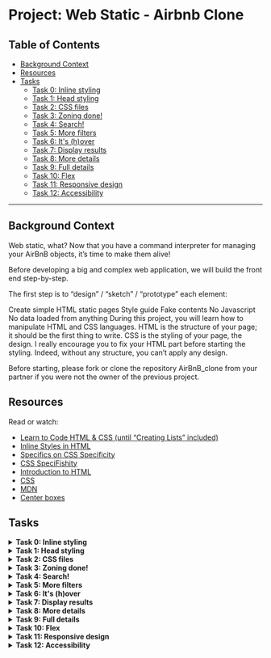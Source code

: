 # Project: Web Static - Airbnb Clone

## Table of Contents

- [Background Context](#background-context)
- [Resources](#resources)
- [Tasks](#tasks)
  - [Task 0: Inline styling](#task-0-inline-styling)
  - [Task 1: Head styling](#task-1-head-styling)
  - [Task 2: CSS files](#task-2-css-files)
  - [Task 3: Zoning done!](#task-3-zoning-done)
  - [Task 4: Search!](#task-4-search)
  - [Task 5: More filters](#task-5-more-filters)
  - [Task 6: It's (h)over](#task-6-its-hover)
  - [Task 7: Display results](#task-7-display-results)
  - [Task 8: More details](#task-8-more-details)
  - [Task 9: Full details](#task-9-full-details)
  - [Task 10: Flex](#task-10-flex)
  - [Task 11: Responsive design](#task-11-responsive-design)
  - [Task 12: Accessibility](#task-12-accessibility)

---

## Background Context

Web static, what?
Now that you have a command interpreter for managing your AirBnB objects, it’s time to make them alive!

Before developing a big and complex web application, we will build the front end step-by-step.

The first step is to “design” / “sketch” / “prototype” each element:

Create simple HTML static pages
Style guide
Fake contents
No Javascript
No data loaded from anything
During this project, you will learn how to manipulate HTML and CSS languages. HTML is the structure of your page; it should be the first thing to write. CSS is the styling of your page, the design. I really encourage you to fix your HTML part before starting the styling. Indeed, without any structure, you can’t apply any design.

Before starting, please fork or clone the repository AirBnB_clone from your partner if you were not the owner of the previous project.

## Resources

Read or watch:

- [Learn to Code HTML & CSS (until “Creating Lists” included)](https://learn.shayhowe.com/html-css/)
- [Inline Styles in HTML](https://www.codecademy.com/article/html-inline-styles)
- [Specifics on CSS Specificity](https://css-tricks.com/specifics-on-css-specificity/)
- [CSS SpeciFishity](http://www.standardista.com/cgi-sys/suspendedpage.cgi)
- [Introduction to HTML](https://developer.mozilla.org/en-US/docs/Learn/HTML/Introduction_to_HTML)
- [CSS](https://developer.mozilla.org/en-US/docs/Learn/CSS)
- [MDN](https://developer.mozilla.org/en-US/)
- [Center boxes](https://css-tricks.com/centering-css-complete-guide/)

## Tasks

<details>
<summary><strong>Task 0: Inline styling</strong></summary>

Write an HTML page that displays a header and a footer.

**Layout:**

**Body:**

- no margin
- no padding

**Header:**

- color #FF0000 (red)
- height: 70px
- width: 100%

**Footer:**

- color #00FF00 (green)
- height: 60px
- width: 100%
- text Best School center vertically and horizontally
- always at the bottom at the page

**Requirements:**

- You must use the header and footer tags
- You are not allowed to import any files
- You are not allowed to use the style tag in the head tag
- Use inline styling for all your tags

**File:** [0-index.html](/AirBnB_clone/web_static/0-index.html)
</details>

<details>
<summary><strong>Task 1: Head styling</strong></summary>

Write an HTML page that displays a header and a footer by using the style tag in the head tag (same as 0-index.html).

**Requirements:**

- You must use the header and footer tags
- You are not allowed to import any files
- No inline styling
- You must use the style tag in the head tag
- The layout must be exactly the same as 0-index.html

**File:** [1-index.html](/AirBnB_clone/web_static/1-index.html)
</details>

<details>
<summary><strong>Task 2: CSS files</strong></summary>

Write an HTML page that displays a header and a footer by using CSS files (same as 1-index.html).

**Requirements:**

- You must use the header and footer tags
- No inline styling
- You must have 3 CSS files:
  - styles/2-common.css: for global style (i.e., the body style)
  - styles/2-header.css: for header style
  - styles/2-footer.css: for footer style
- The layout must be exactly the same as 1-index.html

**File:** [2-index.html](/AirBnB_clone/web_static/2-index.html), [styles/2-common.css](/AirBnB_clone/web_static/styles/2-common.css), [styles/2-header.css](/AirBnB_clone/web_static/styles/2-header.css), [styles/2-footer.css](/AirBnB_clone/web_static/styles/2-footer.css)
</details>

<details>
<summary><strong>Task 3: Zoning done!</strong></summary>

Write an HTML page that displays a header and footer by using CSS files (same as 2-index.html).

**Layout:**

**Common:**

- no margin
- no padding
- font color: #484848
- font size: 14px
- font family: Circular,"Helvetica Neue",Helvetica,Arial,sans-serif;
- icon in the browser tab

**Header:**

- color: white
- height: 70px
- width: 100%
- border bottom 1px #CCCCCC
- logo ![link](https://s3.amazonaws.com/intranet-projects-files/holbertonschool-higher-level_programming+/268/icon.png) align on left and center vertically (20px space at the left)
- logo ![link](https://s3.amazonaws.com/intranet-projects-files/holbertonschool-higher-level_programming+/268/logo.png)

**Footer:**

- color white
- height: 60px
- width: 100%
- border top 1px #CCCCCC
- text Best School center vertically and horizontally
- always at the bottom at the page

**Requirements:**

- No inline style
- You are not allowed to use the img tag
- You are not allowed to use the style tag in the head tag
- All images must be stored in the images folder
- You must have 3 CSS files:
  - styles/3-common.css: for the global style (i.e., body style)
  - styles/3-header.css: for the header style
  - styles/3-footer.css: for the footer style

**File:** [3-index.html](/AirBnB_clone/web_static/3-index.html), [styles/3-common.css](/AirBnB_clone/web_static/styles/3-common.css), [styles/3-header.css](/AirBnB_clone/web_static/styles/3-header.css), [styles/3-footer.css](/AirBnB_clone/web_static/styles/3-footer.css), [images/](/AirBnB_clone/web_static/images/)
</details>

<details>
<summary><strong>Task 4: Search!</strong></summary>

Write an HTML page that displays a header, footer, and a filters box with a search button.

**Layout: (based on 3-index.html)**

**Container:**

- between header and footer tags, add a div:
  - classname: container
  - max width 1000px
  - margin top and bottom 30px - it should be 30px under the bottom of the header (screenshot)
  - center horizontally

**Filter section:**

- tag section
- classname filters
- inside the .container
- color white
- height: 70px
- width: 100% of the container
- border 1px #DDDDDD with radius 4px

**Button search:**

- tag button
- text Search
- font size: 18px
- inside the section filters
- background color #FF5A5F
- text color #FFFFFF
- height: 48px
- width: 20% of the section filters
- no borders
- border radius: 4px
- center vertically and at 30px of the right border
- change opacity to 90% when the mouse is on the button

**Requirements:**

- You must use: header, footer, section, button tags
- No inline style
- You are not allowed to use the img tag
- You are not allowed to use the style tag in the head tag
- All images must be stored in the images folder
- You must have 4 CSS files:
  - styles/4-common.css: for the global style (body and .container styles)
  - styles/3-header.css: for the header style
  - styles/3-footer.css: for the footer style
  - styles/4-filters.css: for the filters style
- 4-index.html won’t be W3C valid, don’t worry, it’s temporary

**File:** [4-index.html](/AirBnB_clone/web_static/4-index.html), [styles/4-common.css](/AirBnB_clone/web_static/styles/4-common.css), [styles/3-header.css](/AirBnB_clone/web_static/styles/3-header.css), [styles/3-footer.css](styles/3-footer.css), [styles/4-filters.css](/AirBnB_clone/web_static/styles/4-filters.css), [images/](/AirBnB_clone/web_static/images/)
</details>

<details>
<summary><strong>Task 5: More filters</strong></summary>

Write an HTML page that displays a header, footer, and a filters box.

**Layout: (based on 4-index.html)**

**Locations and Amenities filters:**

- tag: div
- classname: locations for location tag and amenities for the other
- inside the section filters (same level as the button Search)
- height: 100% of the section filters
- width: 25% of the section filters
- border right #DDDDDD 1px only for the first left filter
- contains a title:
  - tag: h3
  - font weight: 600
  - text States or Amenities
- contains a subtitle:
  - tag: h4
  - font weight: 400
  - font size: 14px
  - text with fake contents

**Requirements:**

- You must use: header, footer, section, button, h3, h4 tags
- No inline style
- You are not allowed to use the img tag
- You are not allowed to use the style tag in the head tag
- All images must be stored in the images folder
- You must have 4 CSS files:
  - styles/4-common.css: for the global style (body and .container styles)
  - styles/3-header.css: for the header style
  - styles/3-footer.css: for the footer style
  - styles/5-filters.css: for the filters style

**File:** [5-index.html](/AirBnB_clone/web_static/5-index.html), [styles/4-common.css](/AirBnB_clone/web_static/styles/4-common.css), [styles/3-header.css](/AirBnB_clone/web_static/styles/3-header.css), [styles/3-footer.css](/AirBnB_clone/web_static/styles/3-footer.css), [styles/5-filters.css](/AirBnB_clone/web_static/styles/5-filters.css), [images/](/AirBnB_clone/web_static/images/)
</details>

<details>
<summary><strong>Task 6: It's (h)over</strong></summary>

Write an HTML page that displays a header, footer, and a filters box with dropdown.

**Layout: (based on 5-index.html)**

Update Locations and Amenities filters to display a contextual dropdown when the mouse is on the filter div:

- tag ul
- classname popover
- text should be fake now
- inside each div
- not displayed by default
- color #FAFAFA
- width same as the div filter
- border #DDDDDD 1px with border radius 4px
- no list display

**Location filter has 2 levels of ul/li:**

- state -> cities
- state name must be display in an h2 tag (font size 16px)

**Requirements:**

- You must use: header, footer, section, button, h3, h4, ul, li tags
- No inline style
- You are not allowed to use the img tag
- You are not allowed to use the style tag in the head tag
- All images must be stored in the images folder
- You must have 4 CSS files:
  - styles/4-common.css: for the global style (body and .container styles)
  - styles/3-header.css: for the header style
  - styles/3-footer.css: for the footer style
  - styles/6-filters.css: for the filters style

**File:** [6-index.html](/AirBnB_clone/web_static/6-index.html), [styles/4-common.css](/AirBnB_clone/web_static/styles/4-common.css), [styles/3-header.css](/AirBnB_clone/web_static/styles/3-header.css), [styles/3-footer.css](/AirBnB_clone/web_static/styles/3-footer.css), [styles/6-filters.css](/AirBnB_clone/web_static/styles/6-filters.css), [images/](/AirBnB_clone/web_static/images/)
</details>

<details>
<summary><strong>Task 7: Display results</strong></summary>

Write an HTML page that displays a header, footer, a filters box with dropdown and results.

**Layout: (based on 6-index.html)**

Add Places section:

- tag: section
- classname: places
- same level as the filters section, inside .container
- contains a title:
  - tag: h1
  - text: Places
  - align in the top left
  - font size: 30px
- contains multiple “Places” as listing (horizontal or vertical) described by:
  - tag: article
  - width: 390px
  - padding and margin 20px
  - border #FF5A5F 1px with radius 4px
  - contains the place name:
    - tag: h2
    - font size: 30px
    - center horizontally

**Requirements:**

- You must use: header, footer, section, article, button, h1, h2, h3, h4, ul, li tags
- No inline style
- You are not allowed to use the img tag
- You are not allowed to use the style tag in the head tag
- All images must be stored in the images folder
- You must have 5 CSS files:
  - styles/4-common.css: for the global style (i.e., body and .container styles)
  - styles/3-header.css: for the header style
  - styles/3-footer.css: for footer style
  - styles/6-filters.css: for the filters style
  - styles/7-places.css: for the places style

**File:** [7-index.html](/AirBnB_clone/web_static/7-index.html), [styles/4-common.css](/AirBnB_clone/web_static/styles/4-common.css), [styles/3-header.css](styles/3-header.css), [styles/3-footer.css](/AirBnB_clone/web_static/styles/3-footer.css), [styles/6-filters.css](/AirBnB_clone/web_static/styles/6-filters.css), [styles/7-places.css](/AirBnB_clone/web_static/styles/7-places.css), [images/](/AirBnB_clone/web_static/images/)
</details>

<details>
<summary><strong>Task 8: More details</strong></summary>

Write an HTML page that displays a header, a footer, a filter box (dropdown list), and the result of the search.

**Layout: (based on 7-index.html)**

Add more information to a Place article:

**Price by night:**

- tag: div
- classname: price_by_night
- same level as the place name
- font color: #FF5A5F
- border: #FF5A5F 4px rounded
- min width: 60px
- height: 60px
- font size: 30px
- align: the top right (with space)

**Information section:**

- tag: div
- classname: information
- height: 80px
- border: top and bottom #DDDDDD 1px
- contains (align vertically):
  - Number of guests:
    - tag: div
    - classname: max_guest
    - width: 100px
    - fake text
    - icon [link](https://s3.amazonaws.com/intranet-projects-files/holbertonschool-higher_level_programming+/268/icon_group.png)
  - Number of bedrooms:
    - tag: div
    - classname: number_rooms
    - width: 100px
    - fake text
    - icon [link](https://s3.amazonaws.com/intranet-projects-files/holbertonschool-higher_level_programming+/268/icon_bed.png)
  - Number of bathrooms:
    - tag: div
    - classname: number_bathrooms
    - width: 100px
    - fake text
    - icon [link](https://s3.amazonaws.com/intranet-projects-files/holbertonschool-higher_level_programming+/268/icon_bath.png)

**User section:**

- tag: div
- classname: user
- text Owner: <fake text>
- Owner text should be in bold

**Description section:**

- tag: div
- classname: description

**Requirements:**

- You must use: header, footer, section, article, button, h1, h2, h3, h4, ul, li tags
- No inline style
- You are not allowed to use the img tag
- You are not allowed to use the style tag in the head tag
- All images must be stored in the images folder
- You must have 5 CSS files:
  - styles/4-common.css: for the global style (i.e., body and .container styles)
  - styles/3-header.css: for the header style
  - styles/3-footer.css: for footer style
  - styles/6-filters.css: for the filters style
  - styles/8-places.css: for the places style

**File:** [8-index.html](/AirBnB_clone/web_static/8-index.html), [styles/4-common.css](/AirBnB_clone/web_static/styles/4-common.css), [styles/3-header.css](/AirBnB_clone/web_static/styles/3-header.css), [styles/3-footer.css](/AirBnB_clone/web_static/styles/3-footer.css), [styles/6-filters.css](/AirBnB_clone/web_static/styles/6-filters.css), [styles/8-places.css](/AirBnB_clone/web_static/styles/8-places.css), [images/](/AirBnB_clone/web_static/images/)
</details>

<details>
<summary><strong>Task 9: Full details</strong></summary>

Write an HTML page that displays a header, footer, a filters box with dropdown and results.

**Layout: (based on 8-index.html)**

Add more information to a Place article:

**List of Amenities:**

- tag div
- classname amenities
- margin top 40px
- contains:
  - title:
    - tag h2
    - text Amenities
    - font size 16px
    - border bottom #DDDDDD 1px
  - list of amenities:
    - tag ul / li
    - no list style
    - icons on the left: Pet friendly ![link](https://s3.amazonaws.com/intranet-projects-files/holbertonschool-higher_level_programming+/268/icon_pets.png), TV ![link](https://s3.amazonaws.com/intranet-projects-files/holbertonschool-higher_level_programming+/268/icon_tv.png), Wifi ![link](https://s3.amazonaws.com/intranet-projects-files/holbertonschool-higher_level_programming+/268/icon_wifi.png), etc… feel free to add more

**List of Reviews:**

- tag div
- classname reviews
- margin top 40px
- contains:
  - title:
    - tag h2
    - text Reviews
    - font size 16px
    - border bottom #DDDDDD 1px
  - list of review:
    - tag ul / li
    - no list style
    - a review is described by:
      - h3 tag for the user/date description (font size 14px). Ex: “From Bob Dylan the 27th January 2017”
      - p tag for the text (font size 12px)

**Requirements:**

- You must use: header, footer, section, article, button, h1, h2, h3, h4, ul, li tags
- No inline style
- You are not allowed to use the img tag
- You are not allowed to use the style tag in the head tag
- All images must be stored in the images folder
- You must have 5 CSS files:
  - styles/4-common.css: for the global style (i.e., body and .container styles)
  - styles/3-header.css: for the header style
  - styles/3-footer.css: for footer style
  - styles/6-filters.css: for the filters style
  - styles/100-places.css: for the places style

**File:** [100-index.html](/AirBnB_clone/web_static/100-index.html), [styles/4-common.css](/AirBnB_clone/web_static/styles/4-common.css), [styles/3-header.css](/AirBnB_clone/web_static/styles/3-header.css), [styles/3-footer.css](/AirBnB_clone/web_static/styles/3-footer.css), [styles/6-filters.css](/AirBnB_clone/web_static/styles/6-filters.css), [styles/100-places.css](/AirBnB_clone/web_static/styles/100-places.css), [images/](/AirBnB_clone/web_static/images/)
</details>

<details>
<summary><strong>Task 10: Flex</strong></summary>

Improve the Places section by using Flexible boxes[link](https://developer.mozilla.org/en-US/docs/Web/CSS/CSS_Flexible_Box_Layout/Basic_Concepts_of_Flexbox) for all Place articles

Flexbox Froggy [link](https://flexboxfroggy.com/)

**File:** [101-index.html](/AirBnB_clone/web_static/101-index.html), [styles/4-common.css](/AirBnB_clone/web_static/styles/4-common.css), [styles/3-header.css](/AirBnB_clone/web_static/styles/3-header.css), [styles/3-footer.css](/AirBnB_clone/web_static/styles/3-footer.css), [styles/6-filters.css](/AirBnB_clone/web_static/styles/6-filters.css), [styles/101-places.css](/AirBnB_clone/web_static/styles/101-places.css), [images/](/AirBnB_clone/web_static/images/)
</details>

<details>
<summary><strong>Task 11: Responsive design</strong></summary>

Improve the page by adding responsive design to display correctly in mobile or small screens.

Examples:

      - no horizontal scrolling
      - redesign search bar depending of the width
      - etc.
**File:** [102-index.html](/AirBnB_clone/web_static/102-index.html), [styles/102-common.css](/AirBnB_clone/web_static/styles/102-common.css), [styles/102-header.css](/AirBnB_clone/web_static/styles/102-header.css), [styles/102-footer.css](/AirBnB_clone/web_static/styles/102-footer.css), [styles/102-filters.css](/AirBnB_clone/web_static/styles/102-filters.css), [styles/102-places.css](/AirBnB_clone/web_static/styles/102-places.css), [images/](/AirBnB_clone/web_static/images/)
</details>

<details>
<summary><strong>Task 12: Accessibility</strong></summary>

Improve the page by adding Accessibility support

Examples:

Colors contrast
Header tags
etc.
**File:** [103-index.html](/AirBnB_clone/web_static/103-index.html), [styles/103-common.css](/AirBnB_clone/web_static/styles/103-common.css), [styles/103-header.css](/AirBnB_clone/web_static/styles/103-header.css), [styles/103-footer.css](/AirBnB_clone/web_static/styles/103-footer.css), [styles/103-filters.css](/AirBnB_clone/web_static/styles/103-filters.css), [styles/103-places.css](/AirBnB_clone/web_static/styles/103-places.css), [images/](/AirBnB_clone/web_static/images/)
</details>
